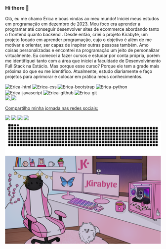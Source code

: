 ### Hi there 👋

Olá, eu me chamo Érica e boas vindas ao meu mundo!
Iniciei meus estudos em programação em dezembro de 2023. Meu foco era aprender a programar até conseguir desenvolver sites de ecommerce abordando tanto o frontend quanto backend . Desde então, criei o projeto Kirabyte, um projeto focado em aprender  programação, cujo o objetivo é além de me motivar e orientar, ser capaz de inspirar outras pessoas também.
Amo coisas personalizadas e encontrei na programação um jeito de personalizar virtualmente. Eu  comecei a fazer cursos e estudar por conta própria, porém me identifiquei tanto com a área que iniciei a faculdade de Desenvolvimento Full Stack na Estácio. Mas porque esse curso? Porque ele tem a grade mais próxima do que eu me identifico.
Atualmente, estudo diariamente e faço projetos para aprimorar e colocar em prática meus conhecimentos.

<div style="display: inline_block">
<img align="center" alt="Erica-html" heigth="30" width="40" src="https://cdn.jsdelivr.net/gh/devicons/devicon@latest/icons/html5/html5-plain-wordmark.svg" />
<img align="center" alt="Erica-css" heigth="30" width="40" src="https://cdn.jsdelivr.net/gh/devicons/devicon@latest/icons/css3/css3-plain-wordmark.svg" />
<img align="center" alt="Erica-bootstrap" heigth="30" width="40" src="https://cdn.jsdelivr.net/gh/devicons/devicon@latest/icons/bootstrap/bootstrap-original-wordmark.svg" />
<img align="center" alt="Erica-python" heigth="30" width="40" src="https://cdn.jsdelivr.net/gh/devicons/devicon@latest/icons/python/python-original-wordmark.svg" />
<img align="center" alt="Erica-javascript" heigth="30" width="40" src="https://cdn.jsdelivr.net/gh/devicons/devicon@latest/icons/javascript/javascript-plain.svg" />
<img align="center" alt="Erica-github" heigth="30" width="40" background="pink" src="https://cdn.jsdelivr.net/gh/devicons/devicon@latest/icons/github/github-original-wordmark.svg" />
<img align="center" alt="Erica-git" heigth="30" width="40" src="https://cdn.jsdelivr.net/gh/devicons/devicon@latest/icons/git/git-original.svg" />
</div>
      
 

          
<div>
<a href="https://github.com/ericabrantes">
<img loading="lazy" height="180em" src="https://github-readme-stats.vercel.app/api/top-langs/?username=ericaabrantes&layout=compact&langs_count=7&theme=gradient"/>
<img loading="lazy" height="180em" src="https://github-readme-stats.vercel.app/api?username=ericaabrantes&show_icons=true&theme=ambient_gradient&include_all_commits=true&count_private=true"/>
</div>



Compartilho minha jornada nas redes sociais:

<div>
<a href="https://www.youtube.com/@kiramimos" target="_blank"><img loading="lazy" src="https://img.shields.io/badge/YouTube-FF0000?style=for-the-badge&logo=youtube&logoColor=white" target="_blank"></a>
<a href="https://instagram.com/kirabyte.tech" target="_blank"><img loading="lazy" src="https://img.shields.io/badge/-Instagram-%23E4405F?style=for-the-badge&logo=instagram&logoColor=white" target="_blank"></a>
<a href="https://www.tiktok.com/@kirabyte" target="_blank"><img loading="lazy" src="https://img.shields.io/badge/TikTok-%23000000.svg?style=for-the-badge&logo=TikTok&logoColor=white" target="_blank"></a>
<!-- <a href="https://www.twitch.tv/kiramimos" target="_blank"><img loading="lazy" src="https://img.shields.io/badge/Twitch-9146FF?style=for-the-badge&logo=twitch&logoColor=white" target="_blank"></a> -->
<a href="https://www.linkedin.com/in/%C3%A9rica-abrantes-ignatios-7a9527249/" target="_blank"><img loading="lazy" src="https://img.shields.io/badge/-LinkedIn-%230077B5?style=for-the-badge&logo=linkedin&logoColor=white" target="_blank"></a>   
</div>

<picture>
  <source media="(prefers-color-scheme: dark)" srcset="https://raw.githubusercontent.com/ericaabrantes/ericaabrantes/output/github-contribution-grid-snake-dark.svg">
  <source media="(prefers-color-scheme: light)" srcset="https://raw.githubusercontent.com/ericaabrantes/ericaabrantes/output/github-contribution-grid-snake.svg">
  <img alt="github contribution grid snake animation" src="https://raw.githubusercontent.com/ericaabrantes/ericaabrantes/output/github-contribution-grid-snake.svg">
</picture>

<img src= chuva.png>



<!--
**ericaabrantes/ericaabrantes** is a ✨ _special_ ✨ repository because its `README.md` (this file) appears on your GitHub profile.

Here are some ideas to get you started:

- 🔭 I’m currently working on ...
- 🌱 I’m currently learning ...
- 👯 I’m looking to collaborate on ...
- 🤔 I’m looking for help with ...
- 💬 Ask me about ...
- 📫 How to reach me: ...
- 😄 Pronouns: ...
- ⚡ Fun fact: ...
-->
